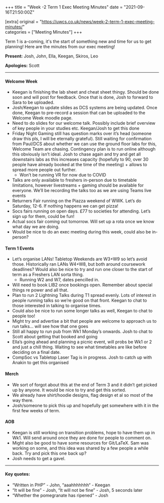 +++
title = "Week -2 Term 1 Exec Meeting Minutes"
date = "2021-09-16T21:50:00Z"

[extra]
original = "https://uwcs.co.uk/news/week-2-term-1-exec-meeting-minutes/"    
categories = ["Meeting Minutes"]
+++

<p>Term 1 is a-coming, it&#x27;s the start of something new and time for us to get planning! Here are the minutes from our exec meeting!</p>

<!-- more -->

**Present:** Josh, John, Ella, Keegan, Skiros, Leo

**Apologies:** Scott



***

#### **Welcome Week**

  - Keegan is finishing the lab sheet and cheat sheet thingy. Should be done soon and will post for feedback. Once that is done, Josh to forward to Sara to be uploaded.
  - Josh/Keegan to update slides as DCS systems are being updated. Once done, Keegan to pre-record a session that can be uploaded to the Welcome Week moodle page.
  - Need to do slides for our welcome talk. Possibly include brief overview of key people in your studies etc. Keegan/Josh to get this done
  - Friday Night Gaming still has question marks over it’s head (someone draw this pls, I will be eternally grateful). Still waiting for confirmation from Paul/DCS about whether we can use the ground floor labs for this, Welcome Team are chasing. Contingency plan is to run online although this obviously isn’t ideal. Josh to chase again and try and get all downstairs labs as this increases capacity (hopefully to 90, over 30 people have already booked at the time of the meeting) + allows to spread more people out further.
      - Won’t be running VR for now due to COVID
  - Talks are only available to freshers in-person due to timetable limitations, however livestreams + gaming should be available for everyone. We’ll be recording the talks too as we are using Teams live events
  - Returners Fair running on the Piazza weekend of WWK. Let’s do Saturday, 12-6. If nothing happens we can get pizza\!
  - Socs fairs running on open days. £77 to societies for attending. Let’s sign up for them, could be fun\!
  - Actual socs fair coming out tomorrow. Will set up a rota once we know what day we are doing.
  - Would be nice to do an exec meeting during this week, could also be in-person?

#### **Term 1 Events**

  - Let’s organise LANs\! Tabletop Weekends are W3+W9 so let’s avoid those. Historically ran LANs W4+W8, but both around coursework deadlines? Would also be nice to try and run one closer to the start of term as a Freshers LAN sorta thing.
      - Running W2 and W7, dates pencilled in.
  - Will need to book LIB2 once bookings open. Remember about special things re power and all that.
  - Plan to run 2 Lightning Talks during T1 spread evenly. Lots of interest in people running talks so we’re good on that front. Keegan to chat to those interested in talking to organise times.
  - Could also be nice to run some longer talks as well, Keegan to chat to people too\!
  - Might try and advertise a bit that people are welcome to approach us to run talks… will see how that one goes
  - Still all happy to run pub from Wk1 Monday’s onwards. Josh to chat to Scott about getting that booked and going
  - Ella’s going ahead and planning a picnic event, will probs be Wk1 or 2 and just a chill thing. Waiting to see what timetables are like before deciding on a final date.
  - CompSoc vs Tabletop Laser Tag is in progress. Josh to catch up with Anakin to get this organised

#### **Merch**

  - We sort of forgot about this at the end of Term 3 and it didn’t get picked up by anyone. It would be nice to try and get this sorted.
  - We already have shirt/hoodie designs, flag design et al so most of the way there.
  - Josh/someone to pick this up and hopefully get somewhere with it in the first few weeks of term.

#### **AOB**

  - Keegan is still working on transition problems, hope to have them up in Wk1. Will send around once they are done for people to comment on.
  - Might also be good to have some resources for Git/LaTeX. Sam was working on some, and this idea was shared by a few people a while back. Try and pick this one back up?
  - Josh needs to get a gavel.



***

#### **Key quotes:**

  - “Written in PHP” - John, “aaahhhhhhh“ - Keegan
  - “It will be fine” - Josh, “It will not be fine” - Josh, 5 seconds later
  - “Whether the pomegranate has ripened” - Josh

